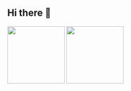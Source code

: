 ## Hi there 👋
<div display="flexbox" >
  <img height=130 src="https://github-readme-stats.vercel.app/api?username=vyinie" />
  <img height=130 src="https://github-readme-stats.vercel.app/api/top-langs?username=vyinie&layout=compact&langs_count=8&card_width=320" />
</div>
